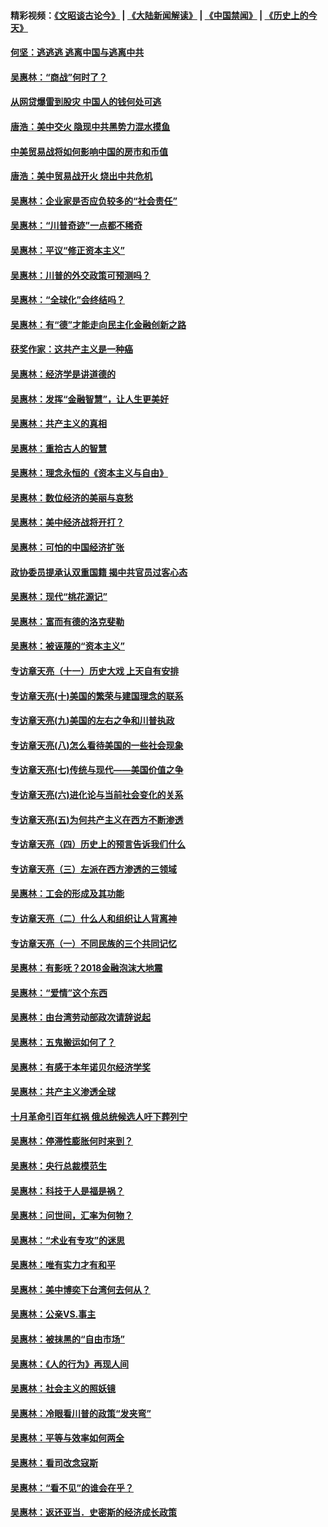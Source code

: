#### 精彩视频：[《文昭谈古论今》](https://github.com/gfw-breaker/wenzhao/blob/master/README.md?t=11161831) | [《大陆新闻解读》](https://github.com/gfw-breaker/ntdtv-comedy/blob/master/README.md?t=11161831) | [《中国禁闻》](https://github.com/gfw-breaker/ntdtv-news/blob/master/README.md?t=11161831) | [《历史上的今天》](https://github.com/gfw-breaker/today-in-history/blob/master/README.md?t=11161831) 

#### [何坚：逃逃逃 逃离中国与逃离中共](../pages/nsc423/n10592891.md?t=11161831) 

#### [吴惠林：“商战”何时了？](../pages/nsc423/n10573558.md?t=11161831) 

#### [从网贷爆雷到股灾 中国人的钱何处可逃](../pages/nsc423/n10572800.md?t=11161831) 

#### [唐浩：美中交火 隐现中共黑势力混水摸鱼](../pages/nsc423/n10544040.md?t=11161831) 

#### [中美贸易战将如何影响中国的房市和币值](../pages/nsc423/n10543697.md?t=11161831) 

#### [唐浩：美中贸易战开火 烧出中共危机](../pages/nsc423/n10540126.md?t=11161831) 

#### [吴惠林：企业家是否应负较多的“社会责任”](../pages/nsc423/n10535022.md?t=11161831) 

#### [吴惠林：“川普奇迹”一点都不稀奇](../pages/nsc423/n10512808.md?t=11161831) 

#### [吴惠林：平议“修正资本主义”](../pages/nsc423/n10495724.md?t=11161831) 

#### [吴惠林：川普的外交政策可预测吗？](../pages/nsc423/n10462387.md?t=11161831) 

#### [吴惠林：“全球化”会终结吗？](../pages/nsc423/n10452838.md?t=11161831) 

#### [吴惠林：有“德”才能走向民主化金融创新之路](../pages/nsc423/n10432292.md?t=11161831) 

#### [获奖作家：这共产主义是一种癌](../pages/nsc423/n10431541.md?t=11161831) 

#### [吴惠林：经济学是讲道德的](../pages/nsc423/n10398014.md?t=11161831) 

#### [吴惠林：发挥“金融智慧”，让人生更美好](../pages/nsc423/n10375019.md?t=11161831) 

#### [吴惠林：共产主义的真相](../pages/nsc423/n10351394.md?t=11161831) 

#### [吴惠林：重拾古人的智慧](../pages/nsc423/n10337691.md?t=11161831) 

#### [吴惠林：理念永恒的《资本主义与自由》](../pages/nsc423/n10316274.md?t=11161831) 

#### [吴惠林：数位经济的美丽与哀愁](../pages/nsc423/n10292946.md?t=11161831) 

#### [吴惠林：美中经济战将开打？](../pages/nsc423/n10258825.md?t=11161831) 

#### [吴惠林：可怕的中国经济扩张](../pages/nsc423/n10219147.md?t=11161831) 

#### [政协委员提承认双重国籍 揭中共官员过客心态](../pages/nsc423/n10208809.md?t=11161831) 

#### [吴惠林：现代“桃花源记”](../pages/nsc423/n10185234.md?t=11161831) 

#### [吴惠林：富而有德的洛克斐勒](../pages/nsc423/n10142264.md?t=11161831) 

#### [吴惠林：被诬蔑的“资本主义”](../pages/nsc423/n10124816.md?t=11161831) 

#### [专访章天亮（十一）历史大戏 上天自有安排](../pages/nsc423/n10094905.md?t=11161831) 

#### [专访章天亮(十)美国的繁荣与建国理念的联系](../pages/nsc423/n10094899.md?t=11161831) 

#### [专访章天亮(九)美国的左右之争和川普执政](../pages/nsc423/n10094889.md?t=11161831) 

#### [专访章天亮(八)怎么看待美国的一些社会现象](../pages/nsc423/n10094857.md?t=11161831) 

#### [专访章天亮(七)传统与现代——美国价值之争](../pages/nsc423/n10093140.md?t=11161831) 

#### [专访章天亮(六)进化论与当前社会变化的关系](../pages/nsc423/n10092036.md?t=11161831) 

#### [专访章天亮(五)为何共产主义在西方不断渗透](../pages/nsc423/n10083620.md?t=11161831) 

#### [专访章天亮（四）历史上的预言告诉我们什么](../pages/nsc423/n10083606.md?t=11161831) 

#### [专访章天亮（三）左派在西方渗透的三领域](../pages/nsc423/n10081115.md?t=11161831) 

#### [吴惠林：工会的形成及其功能](../pages/nsc423/n10080633.md?t=11161831) 

#### [专访章天亮（二）什么人和组织让人背离神](../pages/nsc423/n10076637.md?t=11161831) 

#### [专访章天亮（一）不同民族的三个共同记忆](../pages/nsc423/n10074188.md?t=11161831) 

#### [吴惠林：有影呒？2018金融泡沫大地震](../pages/nsc423/n10040534.md?t=11161831) 

#### [吴惠林：“爱情”这个东西](../pages/nsc423/n10019423.md?t=11161831) 

#### [吴惠林：由台湾劳动部政次请辞说起](../pages/nsc423/n9979679.md?t=11161831) 

#### [吴惠林：五鬼搬运如何了？](../pages/nsc423/n9925338.md?t=11161831) 

#### [吴惠林：有感于本年诺贝尔经济学奖](../pages/nsc423/n9871883.md?t=11161831) 

#### [吴惠林：共产主义渗透全球](../pages/nsc423/n9812748.md?t=11161831) 

#### [十月革命引百年红祸 俄总统候选人吁下葬列宁](../pages/nsc423/n9810182.md?t=11161831) 

#### [吴惠林：停滞性膨胀何时来到？](../pages/nsc423/n9764136.md?t=11161831) 

#### [吴惠林：央行总裁模范生](../pages/nsc423/n9728134.md?t=11161831) 

#### [吴惠林：科技于人是福是祸？](../pages/nsc423/n9672982.md?t=11161831) 

#### [吴惠林：问世间，汇率为何物？](../pages/nsc423/n9621788.md?t=11161831) 

#### [吴惠林：“术业有专攻”的迷思](../pages/nsc423/n9580363.md?t=11161831) 

#### [吴惠林：唯有实力才有和平](../pages/nsc423/n9529599.md?t=11161831) 

#### [吴惠林：美中博奕下台湾何去何从？](../pages/nsc423/n9483598.md?t=11161831) 

#### [吴惠林：公亲VS.事主](../pages/nsc423/n9425637.md?t=11161831) 

#### [吴惠林：被抹黑的“自由市场”](../pages/nsc423/n9351545.md?t=11161831) 

#### [吴惠林：《人的行为》再现人间](../pages/nsc423/n9296339.md?t=11161831) 

#### [吴惠林：社会主义的照妖镜](../pages/nsc423/n9243460.md?t=11161831) 

#### [吴惠林：冷眼看川普的政策“发夹弯”](../pages/nsc423/n9120684.md?t=11161831) 

#### [吴惠林：平等与效率如何两全](../pages/nsc423/n9075430.md?t=11161831) 

#### [吴惠林：看司改念寇斯](../pages/nsc423/n9024915.md?t=11161831) 

#### [吴惠林：“看不见”的谁会在乎？](../pages/nsc423/n8977488.md?t=11161831) 

#### [吴惠林：返还亚当．史密斯的经济成长政策](../pages/nsc423/n8931896.md?t=11161831) 

